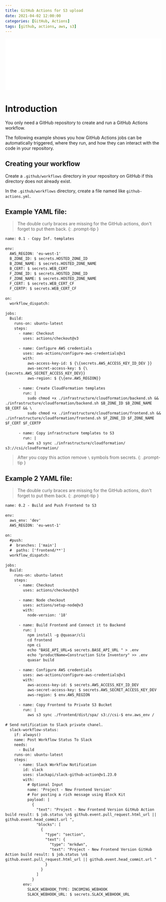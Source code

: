 ```yaml
---
title: GitHub Actions for S3 upload
date: 2021-04-02 12:00:00
categories: [GitHub, Actions]
tags: [github, actions, aws, s3]
---
```

<script defer data-domain="senad-d.github.io" src="https://plus.seki.ink/js/script.js"></script>
![](https://github.com/senad-d/senad-d.github.io/blob/main/_media/images/git-banner.png?raw=true)

# Introduction

You only need a GitHub repository to create and run a GitHub Actions workflow. 

The following example shows you how GitHub Actions jobs can be automatically triggered, where they run, and how they can interact with the code in your repository.

## Creating your workflow

Create a `.github/workflows` directory in your repository on GitHub if this directory does not already exist.

In the `.github/workflows` directory, create a file named like `github-actions.yml`.

## Example YAML file:

> The double curly braces are missing for the GitHub actions, don't forget to put them back.
{: .prompt-tip }

```shell
name: 0.1 - Copy Inf. templates

env:
  AWS_REGION: 'eu-west-1'
  B_ZONE_ID: $ secrets.HOSTED_ZONE_ID 
  B_ZONE_NAME: $ secrets.HOSTED_ZONE_NAME 
  B_CERT: $ secrets.WEB_CERT 
  F_ZONE_ID: $ secrets.HOSTED_ZONE_ID 
  F_ZONE_NAME: $ secrets.HOSTED_ZONE_NAME 
  F_CERT: $ secrets.WEB_CERT_CF 
  F_CERTP: $ secrets.WEB_CERT_CF 

on:
  workflow_dispatch:
  
jobs:
  Build:
    runs-on: ubuntu-latest
    steps:
      - name: Checkout
        uses: actions/checkout@v3

      - name: Configure AWS credentials
        uses: aws-actions/configure-aws-credentials@v1
        with:
          aws-access-key-id: $ {\{secrets.AWS_ACCESS_KEY_ID_DEV }}
          aws-secret-access-key: $ {\{secrets.AWS_SECRET_ACCESS_KEY_DEV}} 
          aws-region: $ {\{env.AWS_REGION}} 
      
      - name: Create CloudFormation templates
        run: |
          sudo chmod +x ./infrastructure/cloudformation/backend.sh && ./infrastructure/cloudformation/backend.sh $B_ZONE_ID $B_ZONE_NAME $B_CERT && \
          sudo chmod +x ./infrastructure/cloudformation/frontend.sh && ./infrastructure/cloudformation/frontend.sh $F_ZONE_ID $F_ZONE_NAME $F_CERT $F_CERTP

      - name: Copy infrastructure templates to S3
        run: |
          aws s3 sync ./infrastructure/cloudformation/ s3://csi/cloudformation/
```

> After you copy this action remove `\` symbols from secrets.
{: .prompt-tip }

## Example 2 YAML file:

> The double curly braces are missing for the GitHub actions, don't forget to put them back.
{: .prompt-tip }

```shell
name: 0.2 - Build and Push Frontend to S3

env:
  aws_env: 'dev'
  AWS_REGION: 'eu-west-1'

on:
  #push:
  #  branches: ['main']
  #  paths: ['frontend/**']
  workflow_dispatch:
  
jobs:
  Build:
    runs-on: ubuntu-latest
    steps:
      - name: Checkout
        uses: actions/checkout@v3
      
      - name: Node checkout
        uses: actions/setup-node@v3
        with:
          node-version: '18'

      - name: Build Frontend and Connect it to Backend
        run: |
          npm install -g @quasar/cli
          cd frontend
          npm ci
          echo "BASE_API_URL=$ secrets.BASE_API_URL " > .env
          echo "productName=Construction Site Inventory" >> .env
          quasar build

      - name: Configure AWS credentials
        uses: aws-actions/configure-aws-credentials@v1
        with:
          aws-access-key-id: $ secrets.AWS_ACCESS_KEY_ID_DEV 
          aws-secret-access-key: $ secrets.AWS_SECRET_ACCESS_KEY_DEV 
          aws-region: $ env.AWS_REGION 
      
      - name: Copy Frontend to Private S3 Bucket
        run: |
          aws s3 sync ./frontend/dist/spa/ s3://csi-$ env.aws_env /

# Send notification to Slack private chanel.
  slack-workflow-status:
    if: always()
    name: Post Workflow Status To Slack
    needs:
      - Build
    runs-on: ubuntu-latest
    steps:
      - name: Slack Workflow Notification
        id: slack
        uses: slackapi/slack-github-action@v1.23.0
        with:
          # Optional Input
          name: 'Project - New Frontend Version'
          # For posting a rich message using Block Kit
          payload: |
            {
              "text": "Project - New Frontend Version GitHub Action build result: $ job.status \n$ github.event.pull_request.html_url || github.event.head_commit.url ",
              "blocks": [
                {
                  "type": "section",
                  "text": {
                    "type": "mrkdwn",
                    "text": "Project - New Frontend Version GitHub Action build result: $ job.status \n$ github.event.pull_request.html_url || github.event.head_commit.url "
                  }
                }
              ]
            }
        env:
          SLACK_WEBHOOK_TYPE: INCOMING_WEBHOOK
          SLACK_WEBHOOK_URL: $ secrets.SLACK_WEBHOOK_URL 
```